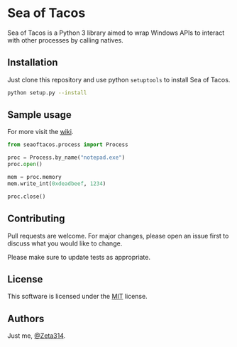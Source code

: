# Sea of Tacos

Sea of Tacos is a Python 3 library aimed to wrap Windows APIs to interact with other processes by calling natives.

## Installation

Just clone this repository and use python `setuptools` to install Sea of Tacos.

```bash
python setup.py --install
```

## Sample usage

For more visit the [wiki](https://github.com/Zeta314/Sea-of-Tacos/wiki).

```python
from seaoftacos.process import Process

proc = Process.by_name("notepad.exe")
proc.open()

mem = proc.memory
mem.write_int(0xdeadbeef, 1234)

proc.close()

```

## Contributing
Pull requests are welcome. For major changes, please open an issue first to discuss what you would like to change.

Please make sure to update tests as appropriate.

## License
This software is licensed under the [MIT](https://choosealicense.com/licenses/mit/) license.

## Authors

Just me, [@Zeta314](https://github.com/Zeta314).
